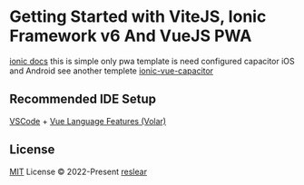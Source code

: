 # Getting Started with ViteJS, Ionic Framework v6 And VueJS PWA

[ionic docs](https://ionicframework.com/docs/components)
this is simple only pwa template is need configured capacitor iOS and Android see another templete [ionic-vue-capacitor](https://github.com/reslear/ionic-vue-capacitor)

## Recommended IDE Setup

[VSCode](https://code.visualstudio.com/) + [Vue Language Features (Volar)
](https://marketplace.visualstudio.com/items?itemName=vue.volar)

## License

[MIT](./LICENSE) License © 2022-Present [reslear](https://github.com/reslear)
